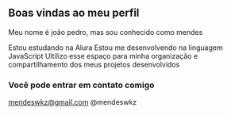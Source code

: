 ## Boas vindas ao meu perfil 

Meu nome é joão pedro, mas sou conhecido como mendes

Estou estudando na Alura
Estou me desenvolvendo na linguagem JavaScript
Ultilizo esse espaço para minha organização e compartilhamento dos meus projetos desenvolvidos

### Você pode entrar em contato comigo

mendeswkz@gmail.com
@mendeswkz
[](https://media1.tenor.com/m/HwcWT4vjdQEAAAAC/neymar-jr-neymar.gif)
